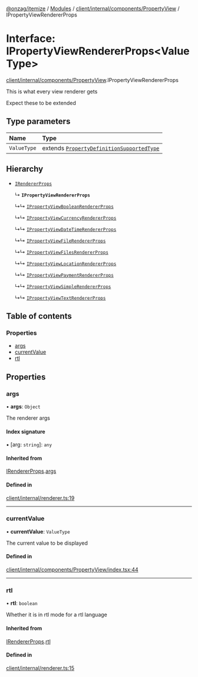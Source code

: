 [@onzag/itemize](../README.md) / [Modules](../modules.md) / [client/internal/components/PropertyView](../modules/client_internal_components_PropertyView.md) / IPropertyViewRendererProps

# Interface: IPropertyViewRendererProps<ValueType\>

[client/internal/components/PropertyView](../modules/client_internal_components_PropertyView.md).IPropertyViewRendererProps

This is what every view renderer gets

Expect these to be extended

## Type parameters

| Name | Type |
| :------ | :------ |
| `ValueType` | extends [`PropertyDefinitionSupportedType`](../modules/base_Root_Module_ItemDefinition_PropertyDefinition_types.md#propertydefinitionsupportedtype) |

## Hierarchy

- [`IRendererProps`](client_internal_renderer.IRendererProps.md)

  ↳ **`IPropertyViewRendererProps`**

  ↳↳ [`IPropertyViewBooleanRendererProps`](client_internal_components_PropertyView_PropertyViewBoolean.IPropertyViewBooleanRendererProps.md)

  ↳↳ [`IPropertyViewCurrencyRendererProps`](client_internal_components_PropertyView_PropertyViewCurrency.IPropertyViewCurrencyRendererProps.md)

  ↳↳ [`IPropertyViewDateTimeRendererProps`](client_internal_components_PropertyView_PropertyViewDateTime.IPropertyViewDateTimeRendererProps.md)

  ↳↳ [`IPropertyViewFileRendererProps`](client_internal_components_PropertyView_PropertyViewFile.IPropertyViewFileRendererProps.md)

  ↳↳ [`IPropertyViewFilesRendererProps`](client_internal_components_PropertyView_PropertyViewFiles.IPropertyViewFilesRendererProps.md)

  ↳↳ [`IPropertyViewLocationRendererProps`](client_internal_components_PropertyView_PropertyViewLocation.IPropertyViewLocationRendererProps.md)

  ↳↳ [`IPropertyViewPaymentRendererProps`](client_internal_components_PropertyView_PropertyViewPayment.IPropertyViewPaymentRendererProps.md)

  ↳↳ [`IPropertyViewSimpleRendererProps`](client_internal_components_PropertyView_PropertyViewSimple.IPropertyViewSimpleRendererProps.md)

  ↳↳ [`IPropertyViewTextRendererProps`](client_internal_components_PropertyView_PropertyViewText.IPropertyViewTextRendererProps.md)

## Table of contents

### Properties

- [args](client_internal_components_PropertyView.IPropertyViewRendererProps.md#args)
- [currentValue](client_internal_components_PropertyView.IPropertyViewRendererProps.md#currentvalue)
- [rtl](client_internal_components_PropertyView.IPropertyViewRendererProps.md#rtl)

## Properties

### args

• **args**: `Object`

The renderer args

#### Index signature

▪ [arg: `string`]: `any`

#### Inherited from

[IRendererProps](client_internal_renderer.IRendererProps.md).[args](client_internal_renderer.IRendererProps.md#args)

#### Defined in

[client/internal/renderer.ts:19](https://github.com/onzag/itemize/blob/f2db74a5/client/internal/renderer.ts#L19)

___

### currentValue

• **currentValue**: `ValueType`

The current value to be displayed

#### Defined in

[client/internal/components/PropertyView/index.tsx:44](https://github.com/onzag/itemize/blob/f2db74a5/client/internal/components/PropertyView/index.tsx#L44)

___

### rtl

• **rtl**: `boolean`

Whether it is in rtl mode for a rtl language

#### Inherited from

[IRendererProps](client_internal_renderer.IRendererProps.md).[rtl](client_internal_renderer.IRendererProps.md#rtl)

#### Defined in

[client/internal/renderer.ts:15](https://github.com/onzag/itemize/blob/f2db74a5/client/internal/renderer.ts#L15)
